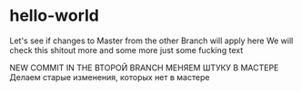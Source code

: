 # hello-world
Let's see if changes to Master from the other Branch will apply here
We will check this shitout
more and
some 
more
just some fucking text

NEW COMMIT IN THE ВТОРОЙ BRANCH
МЕНЯЕМ ШТУКУ В МАСТЕРЕ
Делаем старые изменения, которых нет в мастере
